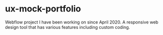 # ux-mock-portfolio
Webflow project I have been working on since April 2020. A responsive web design tool that has various features including custom coding.

